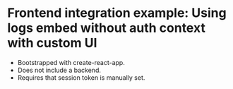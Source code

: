 Frontend integration example: Using logs embed without auth context with custom UI
==================================================================================
- Bootstrapped with create-react-app.
- Does not include a backend.
- Requires that session token is manually set.
